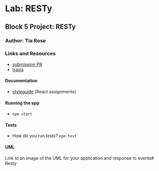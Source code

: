 # Lab: RESTy

## Block 5 Project: RESTy

### Author: Tia Rose

### Links and Resources
* [submission PR](http://xyz.com)
* [travis](http://xyz.com)

#### Documentation
* [styleguide](http://xyz.com) (React assignments)


#### Running the app
* `npm start`

  
#### Tests
* How do you run tests?
`npm test`


#### UML
Link to an image of the UML for your application and response to events# Resty
